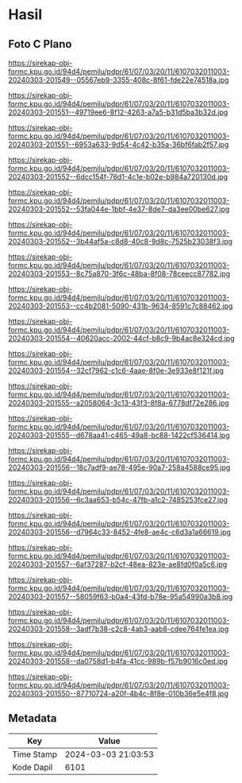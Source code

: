 # Hasil

## Foto C Plano

https://sirekap-obj-formc.kpu.go.id/94d4/pemilu/pdpr/61/07/03/20/11/6107032011003-20240303-201549--05567eb9-3355-408c-8f61-fde22e74518a.jpg

https://sirekap-obj-formc.kpu.go.id/94d4/pemilu/pdpr/61/07/03/20/11/6107032011003-20240303-201551--49719ee6-8f12-4263-a7a5-b31d5ba3b32d.jpg

https://sirekap-obj-formc.kpu.go.id/94d4/pemilu/pdpr/61/07/03/20/11/6107032011003-20240303-201551--6953a633-9d54-4c42-b35a-36bf6fab2f57.jpg

https://sirekap-obj-formc.kpu.go.id/94d4/pemilu/pdpr/61/07/03/20/11/6107032011003-20240303-201552--6dcc154f-76d1-4c1e-b02e-b984a720130d.jpg

https://sirekap-obj-formc.kpu.go.id/94d4/pemilu/pdpr/61/07/03/20/11/6107032011003-20240303-201552--53fa044e-1bbf-4e37-8de7-da3ee00be627.jpg

https://sirekap-obj-formc.kpu.go.id/94d4/pemilu/pdpr/61/07/03/20/11/6107032011003-20240303-201552--3b44af5a-c8d8-40c8-9d8c-7525b23038f3.jpg

https://sirekap-obj-formc.kpu.go.id/94d4/pemilu/pdpr/61/07/03/20/11/6107032011003-20240303-201553--8c75a870-3f6c-48ba-8f08-78ceecc87782.jpg

https://sirekap-obj-formc.kpu.go.id/94d4/pemilu/pdpr/61/07/03/20/11/6107032011003-20240303-201553--cc4b2081-5090-431b-9634-8591c7c88462.jpg

https://sirekap-obj-formc.kpu.go.id/94d4/pemilu/pdpr/61/07/03/20/11/6107032011003-20240303-201554--40620acc-2002-44cf-b8c9-9b4ac8e324cd.jpg

https://sirekap-obj-formc.kpu.go.id/94d4/pemilu/pdpr/61/07/03/20/11/6107032011003-20240303-201554--32cf7962-c1c6-4aae-8f0e-3e933e8f121f.jpg

https://sirekap-obj-formc.kpu.go.id/94d4/pemilu/pdpr/61/07/03/20/11/6107032011003-20240303-201555--a2058064-3c13-43f3-8f8a-6778df72e286.jpg

https://sirekap-obj-formc.kpu.go.id/94d4/pemilu/pdpr/61/07/03/20/11/6107032011003-20240303-201555--d678aa41-c465-49a8-bc88-1422cf536414.jpg

https://sirekap-obj-formc.kpu.go.id/94d4/pemilu/pdpr/61/07/03/20/11/6107032011003-20240303-201556--18c7adf9-ae78-495e-90a7-258a4588ce95.jpg

https://sirekap-obj-formc.kpu.go.id/94d4/pemilu/pdpr/61/07/03/20/11/6107032011003-20240303-201556--6c3aa653-b54c-47fb-a1c2-7485253fce27.jpg

https://sirekap-obj-formc.kpu.go.id/94d4/pemilu/pdpr/61/07/03/20/11/6107032011003-20240303-201556--d7964c33-8452-4fe8-ae4c-c6d3a1a66619.jpg

https://sirekap-obj-formc.kpu.go.id/94d4/pemilu/pdpr/61/07/03/20/11/6107032011003-20240303-201557--6af37287-b2cf-48ea-823e-ae8fd0f0a5c6.jpg

https://sirekap-obj-formc.kpu.go.id/94d4/pemilu/pdpr/61/07/03/20/11/6107032011003-20240303-201557--58059f63-b0a4-43fd-b78e-95a54990a3b8.jpg

https://sirekap-obj-formc.kpu.go.id/94d4/pemilu/pdpr/61/07/03/20/11/6107032011003-20240303-201558--3adf7b38-c2c8-4ab3-aab8-cdee764fe1ea.jpg

https://sirekap-obj-formc.kpu.go.id/94d4/pemilu/pdpr/61/07/03/20/11/6107032011003-20240303-201558--da0758d1-b4fa-41cc-989b-f57b9016c0ed.jpg

https://sirekap-obj-formc.kpu.go.id/94d4/pemilu/pdpr/61/07/03/20/11/6107032011003-20240303-201550--87710724-a20f-4b4c-8f8e-010b36e5e4f8.jpg


## Metadata

| Key        | Value               |
| ---------- | ------------------- |
| Time Stamp | 2024-03-03 21:03:53 |
| Kode Dapil | 6101                |



